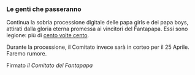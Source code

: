 ### Le genti che passeranno

Continua la sobria processione digitale delle papa girls e dei papa boys, attirati dalla gloria eterna promessa ai vincitori del Fantapapa.
Essi sono legione: più di <a href="https://www.instagram.com/p/DI1hX2otU_y/" target="_blank">cento volte cento</a>.

Durante la processione, il Comitato invece sarà in corteo per il 25 Aprile. Faremo rumore.

Firmato _il Comitato del Fantapapa_
